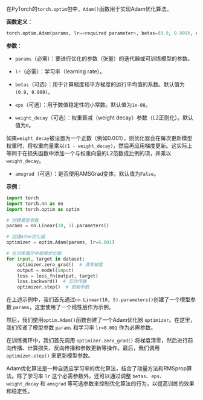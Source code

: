 在PyTorch的`torch.optim`包中，`Adam()`函数用于实现Adam优化算法。

**函数定义**：
```python
torch.optim.Adam(params, lr=<required parameter>, betas=(0.9, 0.999), eps=1e-08, weight_decay=0, amsgrad=False)
```

**参数**：
- `params`（必需）：要进行优化的参数（张量）的迭代器或可训练模型的参数。
- `lr`（必需）：学习率（learning rate）。
- `betas`（可选）：用于计算梯度和平方梯度的运行平均值的系数。默认值为`(0.9, 0.999)`。
- `eps`（可选）：用于数值稳定性的小常数。默认值为`1e-08`。

- `weight_decay`（可选）：权重衰减（weight decay）参数（L2正则化）。默认值为`0`。

如果`weight_decay`被设置为一个正数（例如0.001），则优化器会在每次更新模型权重时，将权重向量乘以`(1 - weight_decay)`，然后再应用梯度更新。这实际上等同于在损失函数中添加一个与权重向量的L2范数成比例的项，并乘以`weight_decay`。

- `amsgrad`（可选）：是否使用AMSGrad变体。默认值为`False`。

**示例**：
```python
import torch
import torch.nn as nn
import torch.optim as optim

# 创建模型参数
params = nn.Linear(10, 5).parameters()

# 创建Adam优化器
optimizer = optim.Adam(params, lr=0.001)

# 在训练循环中使用优化器
for input, target in dataset:
    optimizer.zero_grad()  # 清零梯度
    output = model(input)
    loss = loss_fn(output, target)
    loss.backward()  # 反向传播
    optimizer.step()  # 更新参数
```

在上述示例中，我们首先通过`nn.Linear(10, 5).parameters()`创建了一个模型参数 `params`，这里使用了一个线性层作为示例。

然后，我们使用`optim.Adam()`函数创建了一个Adam优化器 `optimizer`。在这里，我们传递了模型参数 `params` 和学习率 `lr=0.001` 作为必需参数。

在训练循环中，我们首先调用 `optimizer.zero_grad()` 将梯度清零，然后进行前向传播、计算损失、反向传播和参数更新等操作。最后，我们调用 `optimizer.step()` 来更新模型参数。

Adam优化算法是一种自适应学习率的优化算法，结合了动量方法和RMSprop算法。除了学习率 `lr` 这个必需参数外，还可以通过调整 `betas`、`eps`、`weight_decay` 和 `amsgrad` 等可选参数来控制优化算法的行为，以提高训练的效果和稳定性。